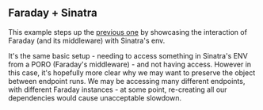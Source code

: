 ## Faraday + Sinatra
This example steps up the [previous one](../04_sinatra_env_basic/README.md) by showcasing the interaction of Faraday (and its middleware) with Sinatra's env.

It's the same basic setup - needing to access something in Sinatra's ENV from a PORO (Faraday's middleware) - and not having access. However in this case, it's hopefully more clear why we may want to preserve the object between endpoint runs. We may be accessing many different endpoints, with different Faraday instances - at some point, re-creating all our dependencies would cause unacceptable slowdown.
